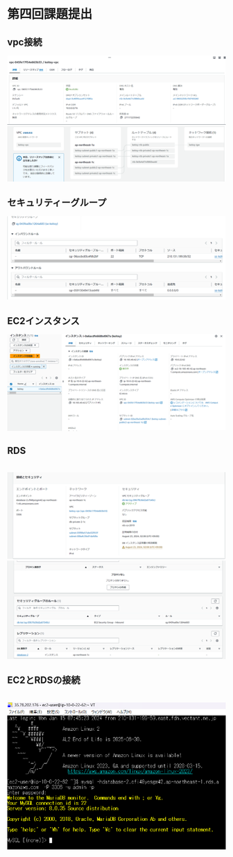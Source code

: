 # 第四回課題提出

## vpc接続
![vpc](img/vpc2.png)
![vpc](img/vpcmap.png)



## セキュリティーグループ

![security](img/ec2insta.png)



## EC2インスタンス

 ![instance](img/instance2.png)

## RDS


　![db](img/dbin.png)
　![db](img/dbsg.png)



## EC2とRDSの接続

　![EC2RDS](img/ssh3.png)

